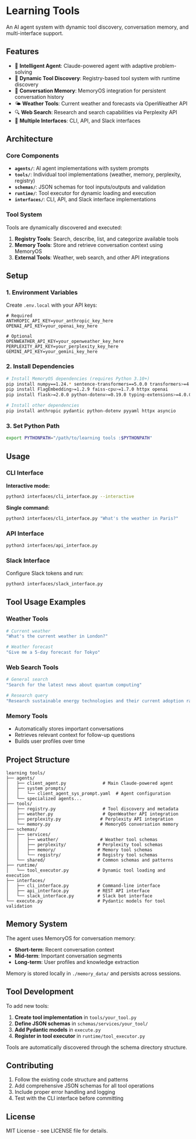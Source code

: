 # Learning Tools

An AI agent system with dynamic tool discovery, conversation memory, and multi-interface support.

## Features

- 🤖 **Intelligent Agent**: Claude-powered agent with adaptive problem-solving
- 🔧 **Dynamic Tool Discovery**: Registry-based tool system with runtime discovery
- 🧠 **Conversation Memory**: MemoryOS integration for persistent conversation history
- 🌤️ **Weather Tools**: Current weather and forecasts via OpenWeather API
- 🔍 **Web Search**: Research and search capabilities via Perplexity API
- 💬 **Multiple Interfaces**: CLI, API, and Slack interfaces

## Architecture

### Core Components

- **`agents/`**: AI agent implementations with system prompts
- **`tools/`**: Individual tool implementations (weather, memory, perplexity, registry)
- **`schemas/`**: JSON schemas for tool inputs/outputs and validation
- **`runtime/`**: Tool executor for dynamic loading and execution
- **`interfaces/`**: CLI, API, and Slack interface implementations

### Tool System

Tools are dynamically discovered and executed:
1. **Registry Tools**: Search, describe, list, and categorize available tools
2. **Memory Tools**: Store and retrieve conversation context using MemoryOS
3. **External Tools**: Weather, web search, and other API integrations

## Setup

### 1. Environment Variables

Create `.env.local` with your API keys:

```env
# Required
ANTHROPIC_API_KEY=your_anthropic_key_here
OPENAI_API_KEY=your_openai_key_here

# Optional
OPENWEATHER_API_KEY=your_openweather_key_here
PERPLEXITY_API_KEY=your_perplexity_key_here
GEMINI_API_KEY=your_gemini_key_here
```

### 2. Install Dependencies

```bash
# Install MemoryOS dependencies (requires Python 3.10+)
pip install numpy==1.24.* sentence-transformers==5.0.0 transformers>=4.51.0
pip install FlagEmbedding>=1.2.9 faiss-cpu>=1.7.0 httpx openai
pip install flask>=2.0.0 python-dotenv>=0.19.0 typing-extensions>=4.0.0

# Install other dependencies
pip install anthropic pydantic python-dotenv pyyaml httpx asyncio
```

### 3. Set Python Path

```bash
export PYTHONPATH="/path/to/learning tools :$PYTHONPATH"
```

## Usage

### CLI Interface

**Interactive mode:**
```bash
python3 interfaces/cli_interface.py --interactive
```

**Single command:**
```bash
python3 interfaces/cli_interface.py "What's the weather in Paris?"
```

### API Interface

```bash
python3 interfaces/api_interface.py
```

### Slack Interface

Configure Slack tokens and run:
```bash
python3 interfaces/slack_interface.py
```

## Tool Usage Examples

### Weather Tools
```bash
# Current weather
"What's the current weather in London?"

# Weather forecast  
"Give me a 5-day forecast for Tokyo"
```

### Web Search Tools
```bash
# General search
"Search for the latest news about quantum computing"

# Research query
"Research sustainable energy technologies and their current adoption rates"
```

### Memory Tools
- Automatically stores important conversations
- Retrieves relevant context for follow-up questions
- Builds user profiles over time

## Project Structure

```
learning tools/
├── agents/
│   ├── client_agent.py              # Main Claude-powered agent
│   ├── system prompts/
│   │   └── client_agent_sys_prompt.yaml  # Agent configuration
│   └── specialized agents...
├── tools/
│   ├── registry.py                  # Tool discovery and metadata
│   ├── weather.py                   # OpenWeather API integration
│   ├── perplexity.py               # Perplexity API integration
│   └── memory.py                   # MemoryOS conversation memory
├── schemas/
│   ├── services/
│   │   ├── weather/                # Weather tool schemas
│   │   ├── perplexity/            # Perplexity tool schemas
│   │   ├── memory/                # Memory tool schemas
│   │   └── registry/              # Registry tool schemas
│   └── shared/                    # Common schemas and patterns
├── runtime/
│   └── tool_executor.py           # Dynamic tool loading and execution
├── interfaces/
│   ├── cli_interface.py           # Command-line interface
│   ├── api_interface.py           # REST API interface
│   └── slack_interface.py         # Slack bot interface
└── execute.py                     # Pydantic models for tool validation
```

## Memory System

The agent uses MemoryOS for conversation memory:
- **Short-term**: Recent conversation context
- **Mid-term**: Important conversation segments
- **Long-term**: User profiles and knowledge extraction

Memory is stored locally in `./memory_data/` and persists across sessions.

## Tool Development

To add new tools:

1. **Create tool implementation** in `tools/your_tool.py`
2. **Define JSON schemas** in `schemas/services/your_tool/`
3. **Add Pydantic models** in `execute.py`
4. **Register in tool executor** in `runtime/tool_executor.py`

Tools are automatically discovered through the schema directory structure.

## Contributing

1. Follow the existing code structure and patterns
2. Add comprehensive JSON schemas for all tool operations
3. Include proper error handling and logging
4. Test with the CLI interface before committing

## License

MIT License - see LICENSE file for details. 